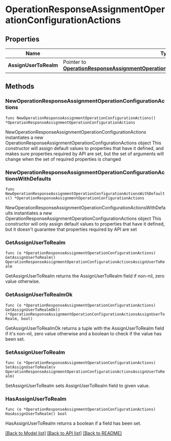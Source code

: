 # OperationResponseAssignmentOperationConfigurationActions

## Properties

Name | Type | Description | Notes
------------ | ------------- | ------------- | -------------
**AssignUserToRealm** | Pointer to [**OperationResponseAssignmentOperationConfigurationActionsAssignUserToRealm**](OperationResponseAssignmentOperationConfigurationActionsAssignUserToRealm.md) |  | [optional] 

## Methods

### NewOperationResponseAssignmentOperationConfigurationActions

`func NewOperationResponseAssignmentOperationConfigurationActions() *OperationResponseAssignmentOperationConfigurationActions`

NewOperationResponseAssignmentOperationConfigurationActions instantiates a new OperationResponseAssignmentOperationConfigurationActions object
This constructor will assign default values to properties that have it defined,
and makes sure properties required by API are set, but the set of arguments
will change when the set of required properties is changed

### NewOperationResponseAssignmentOperationConfigurationActionsWithDefaults

`func NewOperationResponseAssignmentOperationConfigurationActionsWithDefaults() *OperationResponseAssignmentOperationConfigurationActions`

NewOperationResponseAssignmentOperationConfigurationActionsWithDefaults instantiates a new OperationResponseAssignmentOperationConfigurationActions object
This constructor will only assign default values to properties that have it defined,
but it doesn't guarantee that properties required by API are set

### GetAssignUserToRealm

`func (o *OperationResponseAssignmentOperationConfigurationActions) GetAssignUserToRealm() OperationResponseAssignmentOperationConfigurationActionsAssignUserToRealm`

GetAssignUserToRealm returns the AssignUserToRealm field if non-nil, zero value otherwise.

### GetAssignUserToRealmOk

`func (o *OperationResponseAssignmentOperationConfigurationActions) GetAssignUserToRealmOk() (*OperationResponseAssignmentOperationConfigurationActionsAssignUserToRealm, bool)`

GetAssignUserToRealmOk returns a tuple with the AssignUserToRealm field if it's non-nil, zero value otherwise
and a boolean to check if the value has been set.

### SetAssignUserToRealm

`func (o *OperationResponseAssignmentOperationConfigurationActions) SetAssignUserToRealm(v OperationResponseAssignmentOperationConfigurationActionsAssignUserToRealm)`

SetAssignUserToRealm sets AssignUserToRealm field to given value.

### HasAssignUserToRealm

`func (o *OperationResponseAssignmentOperationConfigurationActions) HasAssignUserToRealm() bool`

HasAssignUserToRealm returns a boolean if a field has been set.


[[Back to Model list]](../README.md#documentation-for-models) [[Back to API list]](../README.md#documentation-for-api-endpoints) [[Back to README]](../README.md)


